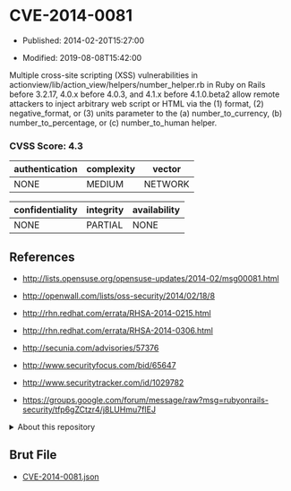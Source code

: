 # CVE-2014-0081

- Published: 2014-02-20T15:27:00

- Modified: 2019-08-08T15:42:00

Multiple cross-site scripting (XSS) vulnerabilities in actionview/lib/action_view/helpers/number_helper.rb in Ruby on Rails before 3.2.17, 4.0.x before 4.0.3, and 4.1.x before 4.1.0.beta2 allow remote attackers to inject arbitrary web script or HTML via the (1) format, (2) negative_format, or (3) units parameter to the (a) number_to_currency, (b) number_to_percentage, or (c) number_to_human helper.

### CVSS Score: **4.3**

| authentication | complexity | vector |
| --- | --- | --- |
| NONE | MEDIUM | NETWORK |

| confidentiality | integrity | availability |
| --- | --- | --- |
| NONE | PARTIAL | NONE |

## References

* http://lists.opensuse.org/opensuse-updates/2014-02/msg00081.html

* http://openwall.com/lists/oss-security/2014/02/18/8

* http://rhn.redhat.com/errata/RHSA-2014-0215.html

* http://rhn.redhat.com/errata/RHSA-2014-0306.html

* http://secunia.com/advisories/57376

* http://www.securityfocus.com/bid/65647

* http://www.securitytracker.com/id/1029782

* https://groups.google.com/forum/message/raw?msg=rubyonrails-security/tfp6gZCtzr4/j8LUHmu7fIEJ

<details>
<summary>About this repository</summary> 

  This repository is part of the project [Live Hack CVE](https://github.com/Live-Hack-CVE). Main website can be found [www.live-hack.org](https://www.live-hack.org) 
  
  Made by [Sn0wAlice](https://github.com/Sn0wAlice) for the people that care about security and need to have a feed of the latest CVEs. Hope you enjoy it, don't forget to star the repo and follow me on [Twitter](https://twitter.com/Sn0wAlice) and [Github](https://github.com/Sn0wAlice). And that is my [personnal website](https://www.alice-snow.me/)

  - [Home Page](https://github.com/Live-Hack-CVE)
  - [Framework](https://github.com/Live-Hack-CVE/cve-framework)
  - [CVE database](https://github.com/Live-Hack-CVE/full_database)
  - [Changelog](https://github.com/Live-Hack-CVE/Changelog)
</details>

## Brut File

* [CVE-2014-0081.json](https://raw.githubusercontent.com/Live-Hack-CVE/full_database/main/cves/2014/CVE-2014-0081.json)

